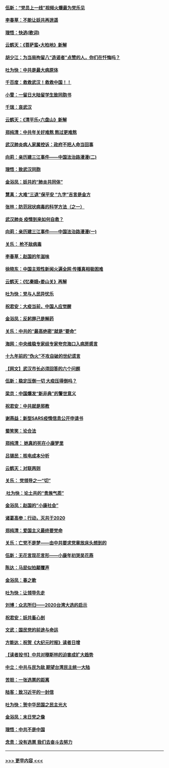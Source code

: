#### [伍新：“党员上一线”视频火爆最为党乐见](../pages/nsc993/n11838200.md?t=02021433) 
#### [李春草：不能让妖共再逍遥](../pages/nsc993/n11838102.md?t=02021433) 
#### [理悟：快逃(歌词)](../pages/nsc993/n11838083.md?t=02021433) 
#### [云鹤天：《菩萨蛮▪大柏地》新解](../pages/nsc993/n11838059.md?t=02021433) 
#### [胡少江：为当局拘留八“造谣者”点赞的人，你们在忏悔吗？](../pages/nsc993/n11836801.md?t=02021433) 
#### [吐为快：中共是最大病原体](../pages/nsc993/n11836748.md?t=02021433) 
#### [千百度：救救武汉！救救中国！！](../pages/nsc993/n11836145.md?t=02021433) 
#### [小雪：一留日大陆留学生致同胞书](../pages/nsc993/n11834624.md?t=02021433) 
#### [千瑞：哀武汉](../pages/nsc993/n11833647.md?t=02021433) 
#### [云鹤天：《清平乐▪六盘山》新解](../pages/nsc993/n11833611.md?t=02021433) 
#### [郑纯清：中共年关好难熬 熬过更难熬](../pages/nsc993/n11833489.md?t=02021433) 
#### [武汉肺炎病人家属控诉：政府不把人命当回事](../pages/nsc993/n11833205.md?t=02021433) 
#### [向莉：亲历建三江事件——中国法治路漫漫(二)](../pages/nsc993/n11829102.md?t=02021433) 
#### [理悟：致武汉同胞](../pages/nsc993/n11831522.md?t=02021433) 
#### [金浴凤：妖共的“肺炎共同体”](../pages/nsc993/n11829448.md?t=02021433) 
#### [慧真：大难“三退”保平安 “九字”吉言是金方](../pages/nsc993/n11829501.md?t=02021433) 
#### [张林：防范冠状病毒的科学方法（之一）](../pages/nsc993/n11828618.md?t=02021433) 
#### [武汉肺炎 疫情到来如何自救？](../pages/nsc993/n11827632.md?t=02021433) 
#### [向莉：亲历建三江事件——中国法治路漫漫(一)](../pages/nsc993/n11827190.md?t=02021433) 
#### [关乐： 枪不敌病毒](../pages/nsc993/n11826746.md?t=02021433) 
#### [李春草：赵国的年滋味](../pages/nsc993/n11826321.md?t=02021433) 
#### [徐晓东：中国主观性新闻火遍全网 传播真相极困难](../pages/nsc993/n11826508.md?t=02021433) 
#### [云鹤天：《忆秦娥▪娄山关》再解](../pages/nsc993/n11824682.md?t=02021433) 
#### [吐为快：党与人民异忧乐](../pages/nsc993/n11824660.md?t=02021433) 
#### [祝君安：大疫当前，中国人应觉醒](../pages/nsc993/n11821946.md?t=02021433) 
#### [金浴凤：反躬罪己是解药](../pages/nsc993/n11820280.md?t=02021433) 
#### [关乐：中共的“最高绝密”就是“要命”](../pages/nsc993/n11816946.md?t=02021433) 
#### [海网：中央维稳专家组专家夸完海口入病房感言](../pages/nsc993/n11815138.md?t=02021433) 
#### [十九年前的“伪火”不攻自破的世纪谎言](../pages/nsc993/n11813238.md?t=02021433) 
#### [【网文】武汉市长必须回答的六个问题](../pages/nsc993/n11813848.md?t=02021433) 
#### [伍新：稳定压倒一切 大疫压得倒吗？](../pages/nsc993/n11812634.md?t=02021433) 
#### [梁京：中国爆发“新非典”的警世意义](../pages/nsc993/n11812554.md?t=02021433) 
#### [祝君安：中共就是邪教](../pages/nsc993/n11812431.md?t=02021433) 
#### [谢燕益：新型SARS疫情信息公开申请书](../pages/nsc993/n11808840.md?t=02021433) 
#### [蜀笑笑：论合法](../pages/nsc993/n11808064.md?t=02021433) 
#### [郑纯清： 她真的死在小康梦里](../pages/nsc993/n11806623.md?t=02021433) 
#### [吕锡民：核电成本分析](../pages/nsc993/n11806284.md?t=02021433) 
#### [云鹤天：对联两则](../pages/nsc993/n11805957.md?t=02021433) 
#### [关乐： 党领导之一“切”](../pages/nsc993/n11804505.md?t=02021433) 
#### [ 吐为快：论土共的“贵族气质”](../pages/nsc993/n11804490.md?t=02021433) 
#### [金浴凤：赵国的“小康社会”](../pages/nsc993/n11804452.md?t=02021433) 
#### [诸葛高参：行动，灭共于2020](../pages/nsc993/n11804120.md?t=02021433) 
#### [郑纯清：爱国主义最终要党命](../pages/nsc993/n11802197.md?t=02021433) 
#### [关乐：亡党不是梦——由中共要求党章放床头想到的](../pages/nsc993/n11802156.md?t=02021433) 
#### [伍新：无花言现花言形——小康年初哭吴花燕](../pages/nsc993/n11800044.md?t=02021433) 
#### [陈达：马屁似拍颠覆声](../pages/nsc993/n11800010.md?t=02021433) 
#### [金浴凤：春之歌](../pages/nsc993/n11797687.md?t=02021433) 
#### [吐为快：让领导先走](../pages/nsc993/n11797512.md?t=02021433) 
#### [刘博：众志所归——2020台湾大选的启示](../pages/nsc993/n11796878.md?t=02021433) 
#### [祝君安：妖共畜心剖](../pages/nsc993/n11794273.md?t=02021433) 
#### [文武：国民党的前途与命运](../pages/nsc993/n11794198.md?t=02021433) 
#### [方能达：祝贺《大纪元时报》读者日增](../pages/nsc993/n11793807.md?t=02021433) 
#### [【读者投书】中共对穆斯林的迫害成扩大趋势](../pages/nsc993/n11791371.md?t=02021433) 
#### [中立：中共与民为敌 期望台湾民主统一大陆](../pages/nsc993/n11790392.md?t=02021433) 
#### [苦胆：一张选票的距离](../pages/nsc993/n11788914.md?t=02021433) 
#### [陆客：致习近平的一封信](../pages/nsc993/n11788867.md?t=02021433) 
#### [吐为快：贺中华民国之民主光大](../pages/nsc993/n11788618.md?t=02021433) 
#### [金浴凤：末日党之像](../pages/nsc993/n11787475.md?t=02021433) 
#### [理悟：中共不是中国](../pages/nsc993/n11787463.md?t=02021433) 
#### [念贲：没有选票  我们去奋斗去努力](../pages/nsc993/n11787398.md?t=02021433) 

----
#### [ >>> 更早内容 <<< ](../indexes/nsc993-earlier.md)
